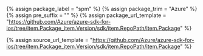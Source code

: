 {% assign package_label = "spm" %}
{% assign package_trim = "Azure" %}
{% assign pre_suffix = "" %}
{% assign package_url_template = "https://github.com/Azure/azure-sdk-for-ios/tree/item.Package_item.Version/sdk/item.RepoPath/item.Package" %}
<!--{% assign msdocs_url_template = "https://docs.microsoft.com/ios/api/overview/azure/item.TrimmedPackage-readme" %}-->
<!--{% assign ghdocs_url_template = "https://azuresdkdocs.z19.web.core.windows.net/ios/item.Package/item.Version/index.html" %}-->
{% assign source_url_template = "https://github.com/Azure/azure-sdk-for-ios/tree/item.Package_item.Version/sdk/item.RepoPath/item.Package" %}